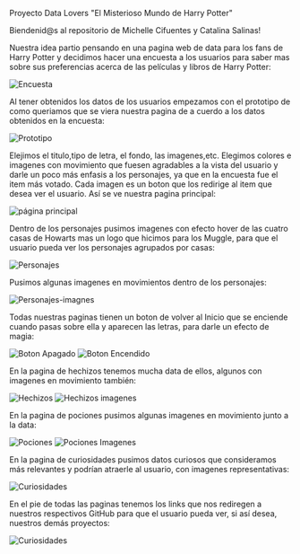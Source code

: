Proyecto Data Lovers "El Misterioso Mundo de Harry Potter"

Biendenid@s al repositorio de Michelle Cifuentes y Catalina Salinas!

Nuestra idea partio pensando en una pagina web de data para los fans de Harry Potter y decidimos hacer una encuesta a los usuarios para saber mas sobre sus preferencias acerca de las películas y libros de Harry Potter:



![Encuesta](src/img/Encuesta.png)

Al tener obtenidos los datos de los usuarios empezamos con el prototipo de como queriamos que se viera nuestra pagina de a cuerdo a los datos obtenidos en la encuesta: 


![Prototipo](src/img/Prototipo.jpeg)


Elejimos el titulo,tipo de letra, el fondo, las imagenes,etc. Elegimos colores e imagenes con movimiento que fuesen agradables a la vista del usuario y darle un poco más enfasis a los personajes, ya que en la encuesta fue el item más votado. Cada imagen es un boton que los redirige al item que desea ver el usuario. Así se ve nuestra pagina principal:


![página principal](src/img/pagina-principal.png)



Dentro de los personajes pusimos imagenes con efecto hover de las cuatro casas de Howarts mas un logo que hicimos para los Muggle, para que el usuario pueda ver los personajes agrupados por casas:


![Personajes](src/img/personajes-pantallazo.jpg)


Pusimos algunas imagenes en movimientos dentro de los personajes:

![Personajes-imagnes](src/img/imagenes-movimiento.PNG)

Todas nuestras paginas tienen un boton de volver al Inicio que se enciende cuando pasas sobre ella y aparecen las letras, para darle un efecto de magia:

![Boton Apagado](src/img/botonenc.PNG)
![Boton Encendido](src/img/botonenc.PNG)

En la pagina de hechizos tenemos mucha data de ellos, algunos con imagenes en movimiento también:


![Hechizos](src/img/hechizos-img.jpg)
![Hechizos imagenes](src/img/botonenc.PNG)



En la pagina de pociones pusimos algunas imagenes en movimiento junto a la data:

![Pociones](src/img/pociones-img.jpg)
![Pociones Imagenes](src/img/pociones-gifs.PNG)


En la pagina de curiosidades pusimos datos curiosos que consideramos más relevantes y podrían atraerle al usuario, con imagenes representativas:


![Curiosidades](src/img/curiosidadesimg.jpg)

En el pie de todas las paginas tenemos los links que nos rediregen a nuestros respectivos GitHub para que el usuario pueda ver, si así desea, nuestros demás proyectos:


![Curiosidades](src/img/footerimg.PNG)











